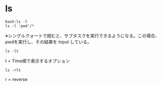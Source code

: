 # ls

```
bash:ls -l
ls -l 'pwd'/*
```

※シングルクォートで囲むと、サブタスクを実行できるようになる。この場合、pwdを実行し、その結果を Input している。

~~~
ls -lt
~~~
t = Time順で表示するオプション

~~~
ls -rlt
~~~
r = reverse

